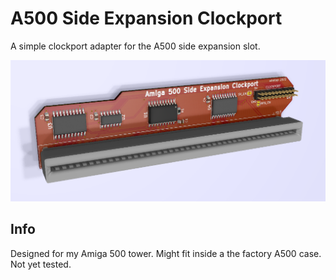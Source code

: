 # A500 Side Expansion Clockport
A simple clockport adapter for the A500 side expansion slot.

![pic](pic.png)

## Info
Designed for my Amiga 500 tower. Might fit inside a the factory A500 case. Not yet tested.

